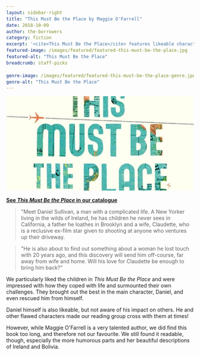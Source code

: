 ```yaml
---
layout: sidebar-right
title: "This Must Be the Place by Maggie O'Farrell"
date: 2018-10-09
author: the-borrowers
category: fiction
excerpt: '<cite>This Must Be the Place</cite> features likeable characters and beautiful descriptions.'
featured-image: /images/featured/featured-this-must-be-the-place.jpg
featured-alt: "This Must Be the Place"
breadcrumb: staff-picks

genre-image: /images/featured/featured-this-must-be-the-place-genre.jpg
genre-alt: "This Must Be the Place"
---
```


![This Must Be the Place](/images/featured/featured-this-must-be-the-place.jpg)

**[See <cite>This Must Be the Place</cite> in our catalogue](https://suffolk.spydus.co.uk/cgi-bin/spydus.exe/ENQ/OPAC/BIBENQ?BRN=2056505)**

> "Meet Daniel Sullivan, a man with a complicated life. A New Yorker living in the wilds of Ireland, he has children he never sees in California, a father he loathes in Brooklyn and a wife, Claudette, who is a reclusive ex-film star given to shooting at anyone who ventures up their driveway.

> "He is also about to find out something about a woman he lost touch with 20 years ago, and this discovery will send him off-course, far away from wife and home. Will his love for Claudette be enough to bring him back?"

We particularly liked the children in <cite>This Must Be the Place</cite> and were impressed with how they coped with life and surmounted their own challenges. They brought out the best in the main character, Daniel, and even rescued him from himself.

Daniel himself is also likeable, but not aware of his impact on others. He and other flawed characters made our reading group cross with them at times!

However, while Maggie O'Farrell is a very talented author, we did find this book too long, and therefore not our favourite. We still found it readable, though, especially the more humorous parts and her beautiful descriptions of Ireland and Bolivia.
